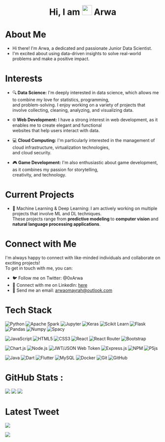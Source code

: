 
<div align="center"><h1> Hi, I am <img src="https://raw.githubusercontent.com/TheDudeThatCode/TheDudeThatCode/master/Assets/Hi.gif" width="32px"/> Arwa </h1> </div>

# About Me

- Hi there! I'm Arwa, a dedicated and passionate Junior Data Scientist. <br>
- I'm excited about using data-driven insights to solve real-world problems and make a positive impact.

# Interests
- 🔍<b> Data Science:</b> I'm deeply interested in data science,
which allows me to combine my love for statistics, programming, <br>
and problem-solving. I enjoy working on a variety of projects that involve collecting, 
cleaning, analyzing, and visualizing data.<br>

- 🌐<b> Web Development:</b> I have a strong interest in web development,
 as it enables me to create elegant and functional <br> websites that help users interact with data. <br>
 
- 💻<b> Cloud Computing:</b> I'm particularly interested in the management of cloud infrastructure,
 virtualization technologies,<br> and cloud security. <br>
- 🎮<b> Game Development:</b> I'm also enthusiastic about game development, 
as it combines my passion for storytelling,<br> creativity, 
and technology. <br>

# Current Projects

- 🌱 Machine Learning & Deep Learning: I am actively working on multiple 
projects that involve ML and DL techniques. <br>
These projects range from <b> predictive modeling </b> to <b> computer vision </b> and <b> natural language processing applications</b>.

# Connect with Me
I'm always happy to connect with like-minded individuals and collaborate 
on exciting projects!<br> To get in touch with me, you can: <br>
- 🐦 Follow me on Twitter: @0xArwa
- 💼 Connect with me on LinkedIn: <a href="https://www.linkedin.com/in/arwa-omayrah-79386125a/"> here </a>
- 📧 Send me an email: arwaomayrah@outlook.com


# Tech Stack
![Python](https://img.shields.io/badge/python-3670A0?logo=python&logoColor=ffdd54&style=for-the-badge)
![Apache Spark](https://img.shields.io/badge/apache_spark-E25A1C.svg?logo=apachespark&logoColor=white&style=for-the-badge)
![Jupyter](https://img.shields.io/badge/jupyter-F37626.svg?logo=jupyter&logoColor=white&style=for-the-badge)
![Keras](https://img.shields.io/badge/keras-D00000.svg?logo=keras&logoColor=white&style=for-the-badge)
![Scikit Learn](https://img.shields.io/badge/scikit_learn-F7931E.svg?logo=scikitlearn&logoColor=white&style=for-the-badge)
![Flask](https://img.shields.io/badge/flask-%23000.svg?logo=flask&logoColor=white&style=for-the-badge)
![Pandas](https://img.shields.io/badge/pandas-150458.svg?logo=pandas&logoColor=white&style=for-the-badge)
![Numpy](https://img.shields.io/badge/numpy-013243.svg?logo=numpy&logoColor=white&style=for-the-badge)
![Spacy](https://img.shields.io/badge/spacy-09A3D5.svg?logo=spacy&logoColor=white&style=for-the-badge)

![JavaScript](https://img.shields.io/badge/javascript-%23323330.svg?logo=javascript&logoColor=%23F7DF1E&style=for-the-badge)
![HTML5](https://img.shields.io/badge/html5-%23E34F26.svg?logo=html5&logoColor=white&style=for-the-badge)
![CSS3](https://img.shields.io/badge/css3-%231572B6.svg?logo=css3&logoColor=white&style=for-the-badge)
![React](https://img.shields.io/badge/react-%2320232a.svg?logo=react&logoColor=%2361DAFB&style=for-the-badge)
![React Router](https://img.shields.io/badge/React_Router-CA4245?logo=react-router&logoColor=white&style=for-the-badge)
![Bootstrap](https://img.shields.io/badge/bootstrap-%23563D7C.svg?logo=bootstrap&logoColor=white&style=for-the-badge)

![Chart.js](https://img.shields.io/badge/chart.js-F5788D.svg?logo=chart.js&logoColor=white&style=for-the-badge)
![Node.js ](https://img.shields.io/badge/node.js-6DA55F?logo=node.js&logoColor=white&style=for-the-badge)
![JWT/JSON Web Token](https://img.shields.io/badge/JWT-black?logo=JSON%20web%20tokens&style=for-the-badge)
![Express.js](https://img.shields.io/badge/express.js-%23404d59.svg?logo=express&logoColor=%2361DAFB&style=for-the-badge)
![NPM ](https://img.shields.io/badge/NPM-%23000000.svg?logo=npm&logoColor=white&style=for-the-badge)
![P5js](https://img.shields.io/badge/p5.js-ED225D?logo=p5.js&logoColor=FFFFFF&style=for-the-badge)


![Java](https://img.shields.io/badge/java-%23ED8B00.svg?logo=java&logoColor=white&style=for-the-badge)
![Dart](https://img.shields.io/badge/dart-%230175C2.svg?logo=dart&logoColor=white&style=for-the-badge)
![Flutter](https://img.shields.io/badge/Flutter-%2302569B.svg?logo=Flutter&logoColor=white&style=for-the-badge)
![MySQL](https://img.shields.io/badge/mysql-%2300f.svg?logo=mysql&logoColor=white&style=for-the-badge)
![Docker](https://img.shields.io/badge/docker-2496ED.svg?logo=docker&logoColor=white&style=for-the-badge)
![Git](https://img.shields.io/badge/git-%23F05033.svg?logo=git&logoColor=white&style=for-the-badge)
![GitHub](https://img.shields.io/badge/github-%23121011.svg?logo=github&logoColor=white&style=for-the-badge)


# GitHub Stats :
![](https://github-readme-stats.vercel.app/api?username=0xarwa&hide_border=false&include_all_commits=false&count_private=false)
![](https://github-readme-streak-stats.herokuapp.com/?user=0xarwa&hide_border=false)
![](https://github-readme-stats.vercel.app/api/top-langs/?username=0xarwa&hide_border=false&include_all_commits=false&count_private=false&layout=compact)

# Latest Tweet
[![](https://tweeco.pushkaryadav.in/api/handle/0xarwa)](https://tweeco.pushkaryadav.in)

[![](https://visitcount.itsvg.in/api?id=0xarwa&icon=0&color=0)](https://visitcount.itsvg.in)
<!-- made using https://prm.pushkaryadav.in -->
